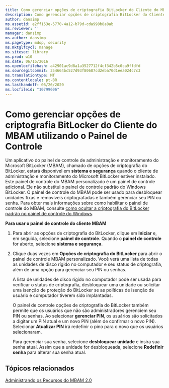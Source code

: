 ```yaml
---
title: Como gerenciar opções de criptografia BitLocker do Cliente do MBAM utilizando o Painel de Controle
description: Como gerenciar opções de criptografia BitLocker do Cliente do MBAM utilizando o Painel de Controle
author: dansimp
ms.assetid: e2ff153e-5770-4a12-b79d-cda998b8a8ab
ms.reviewer: ''
manager: dansimp
ms.author: dansimp
ms.pagetype: mdop, security
ms.mktglfcycl: manage
ms.sitesec: library
ms.prod: w10
ms.date: 06/16/2016
ms.openlocfilehash: a42901ac9d8a1a3527712f4cf342b5c0ca9ffdfd
ms.sourcegitcommit: 354664bc527d93f80687cd2eba70d1eea024c7c3
ms.translationtype: MT
ms.contentlocale: pt-BR
ms.lasthandoff: 06/26/2020
ms.locfileid: "10799606"
---
```

# Como gerenciar opções de criptografia BitLocker do Cliente do MBAM utilizando o Painel de Controle


Um aplicativo do painel de controle de administração e monitoramento do Microsoft BitLocker (MBAM), chamado de opções de criptografia do BitLocker, estará disponível em **sistema e segurança** quando o cliente de administração e monitoramento do Microsoft BitLocker estiver instalado. Este painel de controle do MBAM personalizado é um painel de controle adicional. Ele não substitui o painel de controle padrão do Windows BitLocker. O painel de controle do MBAM pode ser usado para desbloquear unidades fixas e removíveis criptografadas e também gerenciar seu PIN ou senha. Para obter mais informações sobre como habilitar o painel de controle do MBAM, consulte [como ocultar a criptografia do BitLocker padrão no painel de controle do Windows](how-to-hide-default-bitlocker-encryption-in-the-windows-control-panel-mbam-2.md).

**Para usar o painel de controle do cliente MBAM**

1.  Para abrir as opções de criptografia do BitLocker, clique em **Iniciar** e, em seguida, selecione **painel de controle**. Quando o **painel de controle** for aberto, selecione **sistema e segurança**.

2.  Clique duas vezes em **Opções de criptografia do BitLocker** para abrir o painel de controle MBAM personalizado. Você verá uma lista de todas as unidades de disco rígido no computador e seu status de criptografia, além de uma opção para gerenciar seu PIN ou senhas.

    A lista de unidades de disco rígido no computador pode ser usada para verificar o status de criptografia, desbloquear uma unidade ou solicitar uma isenção de proteção do BitLocker se as políticas de isenção de usuário e computador tiverem sido implantadas.

    O painel de controle opções de criptografia do BitLocker também permite que os usuários que não são administradores gerenciem seu PIN ou senhas. Ao selecionar **gerenciar PIN**, os usuários são solicitados a digitar um PIN atual e um novo PIN (além de confirmar o novo PIN). Selecionar **Atualizar PIN** irá redefinir o pino para o novo que os usuários selecionaram.

    Para gerenciar sua senha, selecione **desbloquear unidade** e insira sua senha atual. Assim que a unidade for desbloqueada, selecione **Redefinir senha** para alterar sua senha atual.

## Tópicos relacionados


[Administrando os Recursos do MBAM 2.0](administering-mbam-20-features-mbam-2.md)

 

 





